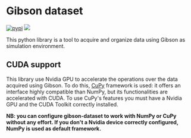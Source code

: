 # Gibson dataset
[![pypi](https://img.shields.io/pypi/v/gibson-dataset.svg)](https://pypi.org/project/gibsion-dataset/)
![](https://travis-ci.com/micheleantonazzi/gibson-dataset.svg?branch=main)

This python library is a tool to acquire and organize data using Gibson as simulation environment.

## CUDA support
This library use Nvidia GPU to accelerate the operations over the data acquired using Gibson.
To do this, [CuPy](https://cupy.dev/) framework is used: it offers an interface highly compatible than NumPy,
but its functionalities are accelerated with CUDA.
To use CuPy's features you must have a Nvidia GPU and the CUDA Toolkit correctly installed.

**NB: you can configure gibson-dataset to work with NumPy or CuPy without any effort.
If you don't a Nvidia device correctly configured, NumPy is used as default framework.**

